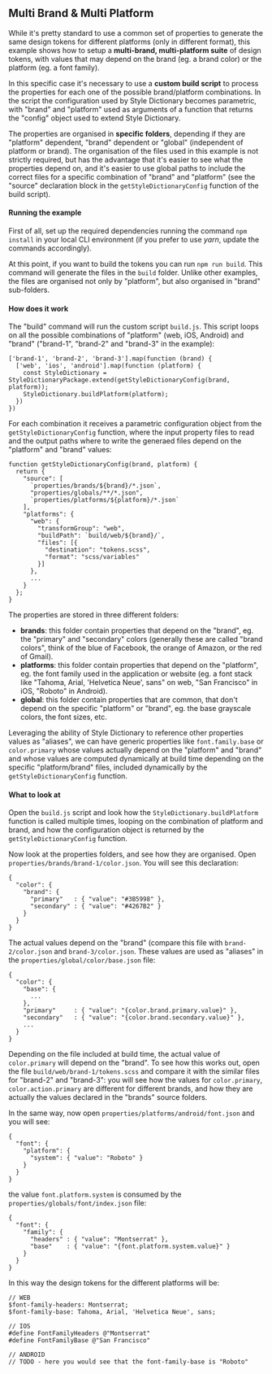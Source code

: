 ## Multi Brand & Multi Platform

While it's pretty standard to use a common set of properties to generate the same design tokens for different platforms (only in different format), this example shows how to setup a **multi-brand, multi-platform suite** of design tokens, with values that may depend on the brand (eg. a brand color) or the platform (eg. a font family).

In this specific case it's necessary to use a **custom build script** to process the properties for each one of the possible brand/platform combinations. In the script the configuration used by Style Dictionary becomes parametric, with "brand" and "platform" used as arguments of a function that returns the "config" object used to extend Style Dictionary.

The properties are organised in **specific folders**, depending if they are "platform" dependent, "brand" dependent or "global" (independent of platform or brand). The organisation of the files used in this example is not strictly required, but has the advantage that it's easier to see what the properties depend on, and it's easier to use global paths  to include the correct files for a specific combination of "brand" and "platform" (see the "source" declaration block in the `getStyleDictionaryConfig` function of the build script).

#### Running the example

First of all, set up the required dependencies running the command `npm install` in your local CLI environment (if you prefer to use *yarn*, update the commands accordingly).

At this point, if you want to build the tokens you can run `npm run build`. This command will generate the files in the `build` folder. Unlike other examples, the files are organised not only by "platform", but also organised in "brand" sub-folders.

#### How does it work

The "build" command will run the custom script `build.js`. This script loops on all the possible combinations of "platform" (web, iOS, Android) and "brand" ("brand-1", "brand-2" and "brand-3" in the example):

```
['brand-1', 'brand-2', 'brand-3'].map(function (brand) {
  ['web', 'ios', 'android'].map(function (platform) {
    const StyleDictionary = StyleDictionaryPackage.extend(getStyleDictionaryConfig(brand, platform));
    StyleDictionary.buildPlatform(platform);
  })
})

```

For each combination it receives a parametric configuration object from the `getStyleDictionaryConfig` function, where the input property files to read and the output paths where to write the generaed files depend on the "platform" and "brand" values:

```
function getStyleDictionaryConfig(brand, platform) {
  return {
    "source": [
      `properties/brands/${brand}/*.json`,
      "properties/globals/**/*.json",
      `properties/platforms/${platform}/*.json`
    ],
    "platforms": {
      "web": {
        "transformGroup": "web",
        "buildPath": `build/web/${brand}/`,
        "files": [{
          "destination": "tokens.scss",
          "format": "scss/variables"
        }]
      },
      ...
    }
  };
}
```
The properties are stored in three different folders:

* **brands**: this folder contain properties that depend on the "brand", eg. the "primary" and "secondary" colors (generally these are called "brand colors", think of the blue of Facebook, the orange of Amazon, or the red of Gmail).
* **platforms**: this folder contain properties that depend on the "platform", eg. the font family used in the application or website (eg. a font stack like "Tahoma, Arial, 'Helvetica Neue', sans" on web, "San Francisco" in iOS, "Roboto" in Android).
* **global**: this folder contain properties that are common, that don't depend on the specific "platform" or "brand", eg. the base grayscale colors, the font sizes, etc.

Leveraging the ability of Style Dictionary to reference other properties values as "aliases", we can have generic properties like `font.family.base` or `color.primary` whose values actually depend on the "platform" and "brand" and whose values are computed dynamically at build time depending on the specific "platform/brand" files, included dynamically by the `getStyleDictionaryConfig` function.

#### What to look at

Open the `build.js` script and look how the `StyleDictionary.buildPlatform` function is called multiple times, looping on the combination of platform and brand, and how the configuration object is returned by the `getStyleDictionaryConfig` function.

Now look at the properties folders, and see how they are organised. Open `properties/brands/brand-1/color.json`. You will see this declaration:

```
{
  "color": {
    "brand": {
      "primary"   : { "value": "#3B5998" },
      "secondary" : { "value": "#4267B2" }
    }
  }
}
```

The actual values depend on the "brand" (compare this file with `brand-2/color.json` and `brand-3/color.json`. These values are used as "aliases" in the `properties/global/color/base.json` file:

```
{
  "color": {
    "base": {
      ...
    },
    "primary"     : { "value": "{color.brand.primary.value}" },
    "secondary"   : { "value": "{color.brand.secondary.value}" },
    ...
  }
}
```

Depending on the file included at build time, the actual value of `color.primary` will depend on the "brand". To see how this works out, open the file `build/web/brand-1/tokens.scss` and compare it with the similar files for "brand-2" and "brand-3": you will see how the values for `color.primary`, `color.action.primary` are different for different brands, and how they are actually the values declared in the "brands" source folders.

In the same way, now open `properties/platforms/android/font.json` and you will see:

```
{
  "font": {
    "platform": {
      "system": { "value": "Roboto" }
    }
  }
}
```
the value `font.platform.system` is consumed by the `properties/globals/font/index.json` file:

```
{
  "font": {
    "family": {
      "headers" : { "value": "Montserrat" },
      "base"    : { "value": "{font.platform.system.value}" }
    }
  }
}
```
In this way the design tokens for the different platforms will be:

```
// WEB
$font-family-headers: Montserrat;
$font-family-base: Tahoma, Arial, 'Helvetica Neue', sans;
```

```
// IOS
#define FontFamilyHeaders @"Montserrat"
#define FontFamilyBase @"San Francisco"

```

```
// ANDROID
// TODO - here you would see that the font-family-base is "Roboto"
```
